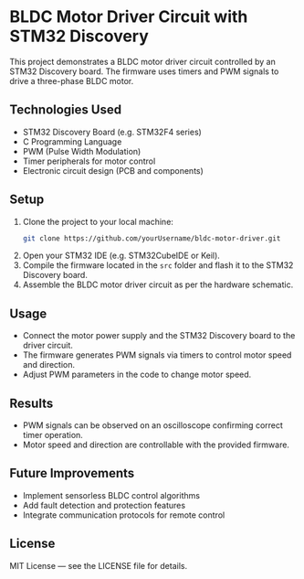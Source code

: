 
# BLDC Motor Driver Circuit with STM32 Discovery

This project demonstrates a BLDC motor driver circuit controlled by an STM32 Discovery board. The firmware uses timers and PWM signals to drive a three-phase BLDC motor.



## Technologies Used

- STM32 Discovery Board (e.g. STM32F4 series)  
- C Programming Language  
- PWM (Pulse Width Modulation)  
- Timer peripherals for motor control  
- Electronic circuit design (PCB and components)  


## Setup

1. Clone the project to your local machine:  
   ```bash
   git clone https://github.com/yourUsername/bldc-motor-driver.git
   ```
2. Open your STM32 IDE (e.g. STM32CubeIDE or Keil).  
3. Compile the firmware located in the `src` folder and flash it to the STM32 Discovery board.  
4. Assemble the BLDC motor driver circuit as per the hardware schematic.


## Usage

- Connect the motor power supply and the STM32 Discovery board to the driver circuit.  
- The firmware generates PWM signals via timers to control motor speed and direction.  
- Adjust PWM parameters in the code to change motor speed.  


## Results

- PWM signals can be observed on an oscilloscope confirming correct timer operation.  
- Motor speed and direction are controllable with the provided firmware.


## Future Improvements

- Implement sensorless BLDC control algorithms  
- Add fault detection and protection features  
- Integrate communication protocols for remote control  


## License

MIT License — see the LICENSE file for details.
